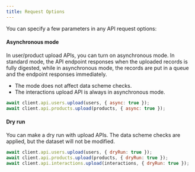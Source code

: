 ```yaml
---
title: Request Options
---
```


You can specify a few parameters in any API request options:

#### Asynchronous mode

In user/product upload APIs, you can turn on asynchronous mode. In standard mode, the API endpoint responses when the uploaded records is fully digested, while in asynchronous mode, the records are put in a queue and the endpoint responses immediately.

* The mode does not affect data scheme checks.
* The interactions upload API is always in asynchronous mode.

```js
await client.api.users.upload(users, { async: true });
await client.api.products.upload(products, { async: true });
```

#### Dry run

You can make a dry run with upload APIs. The data scheme checks are applied, but the dataset will not be modified.

```js
await client.api.users.upload(users, { dryRun: true });
await client.api.products.upload(products, { dryRun: true });
await client.api.interactions.upload(interactions, { dryRun: true });
```
